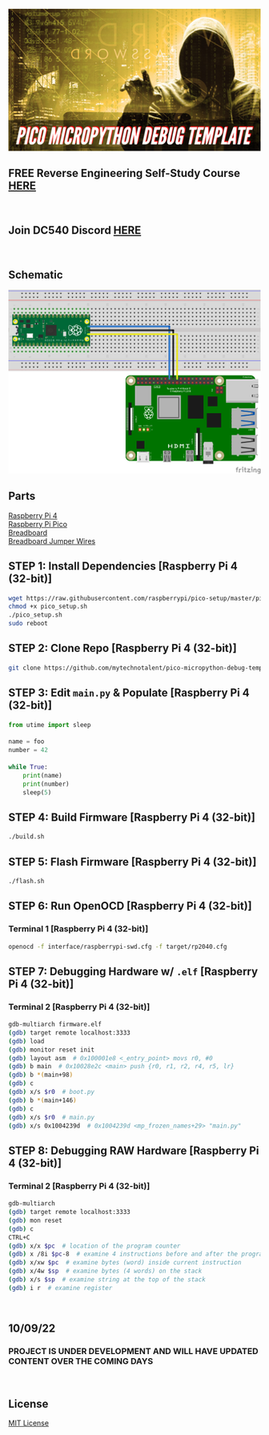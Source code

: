 ![image](https://github.com/mytechnotalent/pico-micropython-debug-template/blob/main/Pico%20MicroPython%20Debug%20Template-1.png?raw=true)

## FREE Reverse Engineering Self-Study Course [HERE](https://github.com/mytechnotalent/Reverse-Engineering-Tutorial)

<br>

## Join DC540 Discord [HERE](https://discord.gg/TC9V9RCr5U)

<br>

## Schematic
![image](https://github.com/mytechnotalent/pico-micropython-debug-template/blob/main/schematic.png?raw=true)

## Parts
[Raspberry Pi 4](https://www.amazon.com/Argon-Raspberry-Model-Case-AR_NEO_RPi4_2Gig_32GigSD/dp/B08BWNJLJ4) <br>
[Raspberry Pi Pico](https://www.amazon.com/Raspberry-Pre-Soldered-Microcontroller-Development-Dual-Core/dp/B08X7HN2VG) <br>
[Breadboard](https://www.amazon.com/DaFuRui-Solderless-Breadboard-Super-Plug/dp/B081YNHZF5) <br>
[Breadboard Jumper Wires](https://www.amazon.com/IZOKEE-Solderless-Breadboard-Arduino-Project/dp/B08151TQHG) <br>

## STEP 1: Install Dependencies [Raspberry Pi 4 (32-bit)]
```bash
wget https://raw.githubusercontent.com/raspberrypi/pico-setup/master/pico_setup.sh
chmod +x pico_setup.sh
./pico_setup.sh
sudo reboot
```

## STEP 2: Clone Repo [Raspberry Pi 4 (32-bit)]
```bash
git clone https://github.com/mytechnotalent/pico-micropython-debug-template.git
```

## STEP 3: Edit `main.py` & Populate [Raspberry Pi 4 (32-bit)]
```python
from utime import sleep

name = foo
number = 42

while True:
    print(name)
    print(number)
    sleep(5)
```

## STEP 4: Build Firmware [Raspberry Pi 4 (32-bit)]
```bash
./build.sh
```

## STEP 5: Flash Firmware [Raspberry Pi 4 (32-bit)]
```bash
./flash.sh
```

## STEP 6: Run OpenOCD [Raspberry Pi 4 (32-bit)]
### Terminal 1 [Raspberry Pi 4 (32-bit)]
```bash
openocd -f interface/raspberrypi-swd.cfg -f target/rp2040.cfg
```

## STEP 7: Debugging Hardware w/ `.elf` [Raspberry Pi 4 (32-bit)]
### Terminal 2 [Raspberry Pi 4 (32-bit)]
```bash
gdb-multiarch firmware.elf
(gdb) target remote localhost:3333
(gdb) load
(gdb) monitor reset init
(gdb) layout asm  # 0x100001e8 <_entry_point> movs r0, #0
(gdb) b main  # 0x10028e2c <main> push {r0, r1, r2, r4, r5, lr} 
(gdb) b *(main+98)
(gdb) c
(gdb) x/s $r0  # boot.py
(gdb) b *(main+146)
(gdb) c
(gdb) x/s $r0  # main.py
(gdb) x/s 0x1004239d  # 0x1004239d <mp_frozen_names+29> "main.py"

```

## STEP 8: Debugging RAW Hardware [Raspberry Pi 4 (32-bit)]
### Terminal 2 [Raspberry Pi 4 (32-bit)]
```bash
gdb-multiarch
(gdb) target remote localhost:3333
(gdb) mon reset
(gdb) c
CTRL+C
(gdb) x/x $pc  # location of the program counter
(gdb) x /8i $pc-8  # examine 4 instructions before and after the program counter
(gdb) x/xw $pc  # examine bytes (word) inside current instruction
(gdb) x/4w $sp  # examine bytes (4 words) on the stack
(gdb) x/s $sp  # examine string at the top of the stack
(gdb) i r  # examine register
```

<br>

## 10/09/22
### PROJECT IS UNDER DEVELOPMENT AND WILL HAVE UPDATED CONTENT OVER THE COMING DAYS 

<br>

## License
[MIT License](https://raw.githubusercontent.com/mytechnotalent/pico-micropython-debug-template/main/LICENSE)

